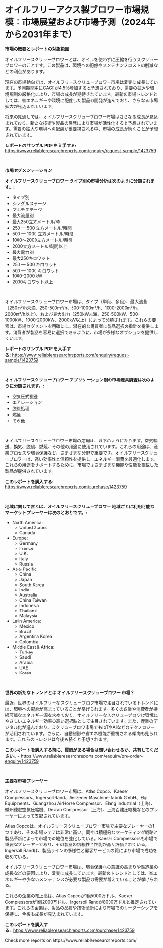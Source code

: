 <p><h1>オイルフリーアクス製ブロワー市場規模：市場展望および市場予測（2024年から2031年まで）</h1></p><p><strong>市場の概要とレポートの対象範囲</strong></p>
<p><p>オイルフリースクリューブロワーとは、オイルを使わずに圧縮を行うスクリューブロワーのことです。この製品は、環境への配慮やメンテナンスコストの削減などの利点があります。</p><p>現在の市場動向では、オイルフリースクリューブロワー市場は着実に成長しています。予測期間中にCAGRが4.5％増加すると予想されており、需要の拡大や環境規制の厳格化により、市場の成長が期待されています。最新の市場トレンドとしては、省エネルギーや環境に配慮した製品の開発が進んでおり、さらなる市場拡大が見込まれています。</p><p>将来の見通しでは、オイルフリースクリューブロワー市場はさらなる成長が見込まれており、新たな技術や製品の開発により市場が活性化すると予想されています。需要の拡大や環境への配慮が重要視される中、市場の成長が続くことが予想されています。</p></p>
<p><strong>レポートのサンプル PDF を入手する:</strong> <a href="https://www.reliableresearchreports.com/enquiry/request-sample/1423759">https://www.reliableresearchreports.com/enquiry/request-sample/1423759</a></p>
<p>&nbsp;</p>
<p><strong>市場セグメンテーション</strong></p>
<p><strong>オイルフリースクリューブロワー タイプ別の市場分析は次のように分類されます。:</strong></p>
<p><ul><li>タイプ別</li><li>シングルステージ</li><li>マルチステージ</li><li>最大流量別</li><li>最大250立方メートル/時</li><li>250 — 500 立方メートル/時間</li><li>500 — 1000 立方メートル/時間</li><li>1000〜2000立方メートル/時間</li><li>2000立方メートル/時間以上</li><li>最大電力別</li><li>最大250キロワット</li><li>250 — 500 キロワット</li><li>500 — 1000 キロワット</li><li>1000-2000 kW</li><li>2000キロワット以上</li></ul></p>
<p>&nbsp;</p>
<p><p>オイルフリースクリューブロワー市場は、タイプ（単段、多段）、最大流量（250m³/h未満、250-500m³/h、500-1000m³/h、1000-2000m³/h、2000m³/h以上）、および最大出力（250kW未満、250-500kW、500-1000kW、1000-2000kW、2000kW以上）によって分類されます。これらの要素は、市場セグメントを明確にし、潜在的な購買者に製品選択の指針を提供します。消費者が製品を容易に選択できるように、市場が多様なオプションを提供しています。</p></p>
<p><strong>レポートのサンプル PDF を入手する:</strong>&nbsp;<a href="https://www.reliableresearchreports.com/enquiry/request-sample/1423759">https://www.reliableresearchreports.com/enquiry/request-sample/1423759</a></p>
<p>&nbsp;</p>
<p><strong> オイルフリースクリューブロワー アプリケーション別の市場産業調査は次のように分類されます。:</strong></p>
<p><ul><li>空気圧式搬送</li><li>エアレーション</li><li>脱硫処理</li><li>燃焼</li><li>その他</li></ul></p>
<p>&nbsp;</p>
<p><p>オイルフリースクリューブロワー市場の応用は、以下のようになります。空気輸送、換気、脱硫、燃焼、その他の用途に使用されています。これらの用途は、産業プロセスや環境保護など、さまざまな分野で重要です。オイルフリースクリューブロワーは、高い効率性と信頼性を提供し、エネルギー消費を最適化します。これらの用途をサポートするために、市場ではさまざまな機能や性能を搭載した製品が提供されています。</p></p>
<p><strong>このレポートを購入する:</strong>&nbsp; <a href="https://www.reliableresearchreports.com/purchase/1423759">https://www.reliableresearchreports.com/purchase/1423759</a></p>
<p>&nbsp;</p>
<p><strong>地域に関して言えば、オイルフリースクリューブロワー 地域ごとに利用可能なマーケットプレーヤーは次のとおりです。:</strong></p>
<p><ul>
    <li>
        North America:
        <ul>
            <li>United States</li>
            <li>Canada</li>
        </ul>
    </li>
    <li>
        Europe:
        <ul>
            <li>Germany</li>
            <li>France</li>
            <li>U.K.</li>
            <li>Italy</li>
            <li>Russia</li>
        </ul>
    </li>
    <li>
        Asia-Pacific:
        <ul>
            <li>China</li>
            <li>Japan</li>
            <li>South Korea</li>
            <li>India</li>
            <li>Australia</li>
            <li>China Taiwan</li>
            <li>Indonesia</li>
            <li>Thailand</li>
            <li>Malaysia</li>
        </ul>
    </li>
    <li>
        Latin America:
        <ul>
            <li>Mexico</li>
            <li>Brazil</li>
            <li>Argentina Korea</li>
            <li>Colombia</li>
        </ul>
    </li>
    <li>
        Middle East & Africa:
        <ul>
            <li>Turkey</li>
            <li>Saudi</li>
            <li>Arabia</li>
            <li>UAE</li>
            <li>Korea</li>
        </ul>
    </li>
    </ul></p>
<p>&nbsp;</p>
<p><strong>世界の新たなトレンドとは オイルフリースクリューブロワー 市場？</strong></p>
<p><p>最近、世界のオイルフリーなスクリューブロワ市場で注目されているトレンドには、環境への配慮が高まっていることが挙げられます。多くの企業や消費者が持続可能なエネルギー源を求めており、オイルフリーなスクリューブロワは環境にやさしいエネルギー効率の高い選択肢として注目されています。また、産業のデジタル化が進んでおり、スクリューブロワ市場でもIoTやAIなどのテクノロジーが活用されています。さらに、自動制御や省エネ機能が重視される傾向も見られます。これらのトレンドは今後も続くと予想されます。</p></p>
<p><strong>このレポートを購入する前に、質問がある場合は問い合わせるか、共有してください。</strong>- <a href="https://www.reliableresearchreports.com/enquiry/pre-order-enquiry/1423759">https://www.reliableresearchreports.com/enquiry/pre-order-enquiry/1423759</a></p>
<p>&nbsp;</p>
<p><strong>主要な市場プレーヤー</strong></p>
<p><p>オイルフリースクリューブロワー市場は、Atlas Copco、Kaeser Compressors、Ingersoll Rand、Aerzener Maschinenfabrik GmbH、Elgi Equipments、Guangzhou AirHorse Compressor、Elang Industrial（上海）、徽州德宏空気圧縮機、Desran Compressor（上海）、上海百建圧縮機などのプレーヤーによって支配されています。</p><p>Atlas Copcoは、オイルフリースクリューブロワー市場で主要なプレーヤーの1つであり、その市場シェアは非常に高い。同社は積極的なマーケティング戦略と製品革新によって市場での地位を強化している。Kaeser Compressorsも市場で重要なプレーヤーであり、その製品の信頼性と性能が高く評価されている。Ingersoll Randは、製品ラインの多様性と顧客サービスの質により市場で成功を収めている。</p><p>オイルフリースクリューブロワー市場は、環境保護への意識の高まりや製造業の成長などの要因により、着実に成長しています。最新のトレンドとしては、省エネルギーや少ないメンテナンスが必要な製品の需要が増えていることが挙げられる。</p><p>これらの企業の売上高は、Atlas Copcoが1億5000万ドル、Kaeser Compressorsが1億2000万ドル、Ingersoll Randが8000万ドルと推定されています。これらの企業は、製品の品質や技術革新により市場でのリーダーシップを保持し、今後も成長が見込まれています。</p></p>
<p><strong>このレポートを購入する:</strong>&nbsp;&nbsp;<a href="https://www.reliableresearchreports.com/purchase/1423759">https://www.reliableresearchreports.com/purchase/1423759</a></p>
<p>Check more reports on https://www.reliableresearchreports.com/</p>